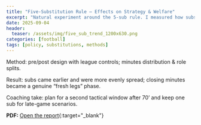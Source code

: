```yaml
---
title: "Five-Substitution Rule — Effects on Strategy & Welfare"
excerpt: "Natural experiment around the 5-sub rule. I measured how substitution timing, counts, and minutes dispersion shifted pre/post change, and what that means for freshness and equity between starters vs bench."
date: 2025-09-04
header:
  teaser: /assets/img/five_sub_trend_1200x630.png
categories: [football]
tags: [policy, substitutions, methods]
---
```

Method: pre/post design with league controls; minutes distribution & role splits.

Result: subs came earlier and were more evenly spread; closing minutes became a genuine “fresh legs” phase.

Coaching take: plan for a second tactical window after 70’ and keep one sub for late-game scenarios.

**PDF:** [Open the report](/Impact%20of%20the%20Five-Substitution%20Rule%20-%20Sarvesh.pdf){:target="_blank"}
